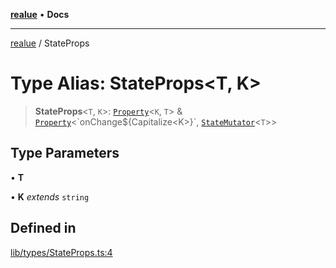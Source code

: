 [**realue**](../README.md) • **Docs**

***

[realue](../README.md) / StateProps

# Type Alias: StateProps\<T, K\>

> **StateProps**\<`T`, `K`\>: [`Property`](Property.md)\<`K`, `T`\> & [`Property`](Property.md)\<\`onChange$\{Capitalize\<K\>\}\`, [`StateMutator`](StateMutator.md)\<`T`\>\>

## Type Parameters

• **T**

• **K** *extends* `string`

## Defined in

[lib/types/StateProps.ts:4](https://github.com/nevoland/realue/blob/0e2c9c1c8fa8490674c8cc5404b4ee41b440a4dd/lib/types/StateProps.ts#L4)
